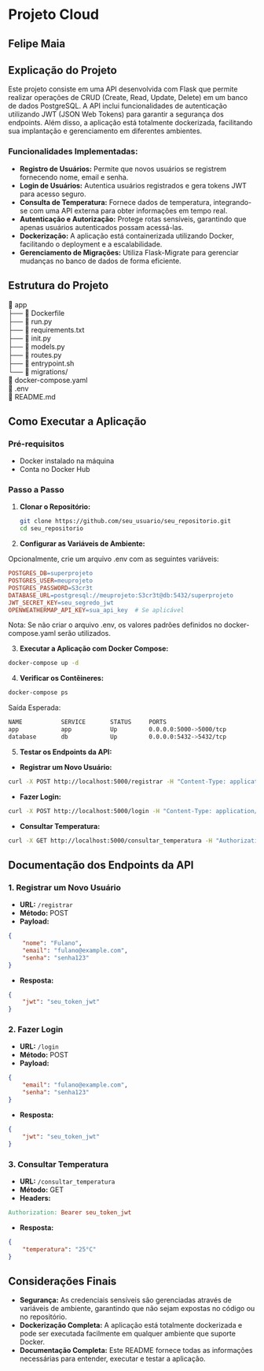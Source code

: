 
# Projeto Cloud

## **Felipe Maia**

## Explicação do Projeto
Este projeto consiste em uma API desenvolvida com Flask que permite realizar operações de CRUD (Create, Read, Update, Delete) em um banco de dados PostgreSQL. A API inclui funcionalidades de autenticação utilizando JWT (JSON Web Tokens) para garantir a segurança dos endpoints. Além disso, a aplicação está totalmente dockerizada, facilitando sua implantação e gerenciamento em diferentes ambientes.

### Funcionalidades Implementadas:
- **Registro de Usuários:** Permite que novos usuários se registrem fornecendo nome, email e senha.
- **Login de Usuários:** Autentica usuários registrados e gera tokens JWT para acesso seguro.
- **Consulta de Temperatura:** Fornece dados de temperatura, integrando-se com uma API externa para obter informações em tempo real.
- **Autenticação e Autorização:** Protege rotas sensíveis, garantindo que apenas usuários autenticados possam acessá-las.
- **Dockerização:** A aplicação está containerizada utilizando Docker, facilitando o deployment e a escalabilidade.
- **Gerenciamento de Migrações:** Utiliza Flask-Migrate para gerenciar mudanças no banco de dados de forma eficiente.

## Estrutura do Projeto
📁 app  
├── 📄 Dockerfile  
├── 📄 run.py  
├── 📄 requirements.txt  
├── 📄 init.py  
├── 📄 models.py  
├── 📄 routes.py  
├── 📄 entrypoint.sh  
└── 📄 migrations/  
📄 docker-compose.yaml  
📄 .env  
📄 README.md  

## Como Executar a Aplicação

### Pré-requisitos
- Docker instalado na máquina
- Conta no Docker Hub

### Passo a Passo

1. **Clonar o Repositório:**
   ```bash
   git clone https://github.com/seu_usuario/seu_repositorio.git
   cd seu_repositorio
   ```

2. **Configurar as Variáveis de Ambiente:**

Opcionalmente, crie um arquivo .env com as seguintes variáveis:

```makefile
POSTGRES_DB=superprojeto
POSTGRES_USER=meuprojeto
POSTGRES_PASSWORD=S3cr3t
DATABASE_URL=postgresql://meuprojeto:S3cr3t@db:5432/superprojeto
JWT_SECRET_KEY=seu_segredo_jwt
OPENWEATHERMAP_API_KEY=sua_api_key  # Se aplicável
```

Nota: Se não criar o arquivo .env, os valores padrões definidos no docker-compose.yaml serão utilizados.

3. **Executar a Aplicação com Docker Compose:**

```bash
docker-compose up -d
```

4. **Verificar os Contêineres:**

```bash
docker-compose ps
```

Saída Esperada:

```bash
NAME           SERVICE       STATUS     PORTS
app            app           Up         0.0.0.0:5000->5000/tcp
database       db            Up         0.0.0.0:5432->5432/tcp
```

5. **Testar os Endpoints da API:**

- **Registrar um Novo Usuário:**
```bash
curl -X POST http://localhost:5000/registrar -H "Content-Type: application/json" -d '{"nome":"Fulano","email":"fulano@example.com","senha":"senha123"}'
```

- **Fazer Login:**
```bash
curl -X POST http://localhost:5000/login -H "Content-Type: application/json" -d '{"email":"fulano@example.com","senha":"senha123"}'
```

- **Consultar Temperatura:**
```bash
curl -X GET http://localhost:5000/consultar_temperatura -H "Authorization: Bearer seu_token_jwt"
```

## Documentação dos Endpoints da API

### 1. Registrar um Novo Usuário
- **URL:** `/registrar`
- **Método:** POST
- **Payload:**
```json
{
    "nome": "Fulano",
    "email": "fulano@example.com",
    "senha": "senha123"
}
```
- **Resposta:**
```json
{
    "jwt": "seu_token_jwt"
}
```

### 2. Fazer Login
- **URL:** `/login`
- **Método:** POST
- **Payload:**
```json
{
    "email": "fulano@example.com",
    "senha": "senha123"
}
```
- **Resposta:**
```json
{
    "jwt": "seu_token_jwt"
}
```

### 3. Consultar Temperatura
- **URL:** `/consultar_temperatura`
- **Método:** GET
- **Headers:**
```makefile
Authorization: Bearer seu_token_jwt
```
- **Resposta:**
```json
{
    "temperatura": "25°C"
}
```

## Considerações Finais
- **Segurança:** As credenciais sensíveis são gerenciadas através de variáveis de ambiente, garantindo que não sejam expostas no código ou no repositório.
- **Dockerização Completa:** A aplicação está totalmente dockerizada e pode ser executada facilmente em qualquer ambiente que suporte Docker.
- **Documentação Completa:** Este README fornece todas as informações necessárias para entender, executar e testar a aplicação.
